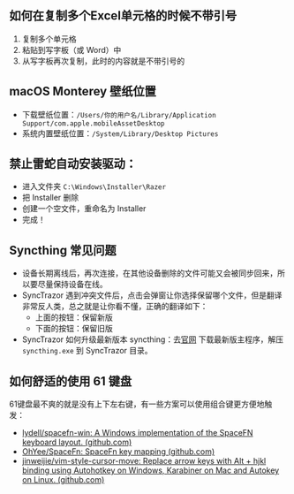 ## 如何在复制多个Excel单元格的时候不带引号

1. 复制多个单元格
2. 粘贴到写字板（或 Word）中
3. 从写字板再次复制，此时的内容就是不带引号的

## macOS Monterey 壁纸位置

- 下载壁纸位置：`/Users/你的用户名/Library/Application Support/com.apple.mobileAssetDesktop`
- 系统内置壁纸位置：`/System/Library/Desktop Pictures`

## 禁止雷蛇自动安装驱动：

- 进入文件夹 `C:\Windows\Installer\Razer`
- 把 Installer 删除
- 创建一个空文件，重命名为 Installer
- 完成！


## Syncthing 常见问题
- 设备长期离线后，再次连接，在其他设备删除的文件可能又会被同步回来，所以要尽量保持设备在线。
- SyncTrazor 遇到冲突文件后，点击会弹窗让你选择保留哪个文件，但是翻译非常反人类，总之就是让你看不懂，正确的翻译如下：
	- 上面的按钮：保留新版
	- 下面的按钮：保留旧版
- SyncTrazor 如何升级最新版本 syncthing：去[官网](https://syncthing.net/downloads/) 下载最新版主程序，解压 `syncthing.exe` 到 SyncTrazor 目录。

## 如何舒适的使用 61 键盘

61键盘最不爽的就是没有上下左右键，有一些方案可以使用组合键更方便地触发： 

- [lydell/spacefn-win: A Windows implementation of the SpaceFN keyboard layout. (github.com)](https://github.com/lydell/spacefn-win)
- [OhYee/SpaceFn: SpaceFn key mapping (github.com)](https://github.com/OhYee/SpaceFn)
- [jinweijie/vim-style-cursor-move: Replace arrow keys with Alt + hjkl binding using Autohotkey on Windows, Karabiner on Mac and Autokey on Linux. (github.com)](https://github.com/jinweijie/vim-style-cursor-move)
